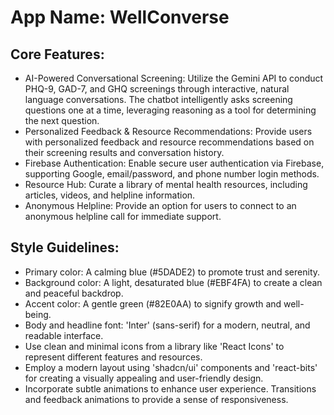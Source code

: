 # **App Name**: WellConverse

## Core Features:

- AI-Powered Conversational Screening: Utilize the Gemini API to conduct PHQ-9, GAD-7, and GHQ screenings through interactive, natural language conversations. The chatbot intelligently asks screening questions one at a time, leveraging reasoning as a tool for determining the next question.
- Personalized Feedback & Resource Recommendations: Provide users with personalized feedback and resource recommendations based on their screening results and conversation history.
- Firebase Authentication: Enable secure user authentication via Firebase, supporting Google, email/password, and phone number login methods.
- Resource Hub: Curate a library of mental health resources, including articles, videos, and helpline information.
- Anonymous Helpline: Provide an option for users to connect to an anonymous helpline call for immediate support.

## Style Guidelines:

- Primary color: A calming blue (#5DADE2) to promote trust and serenity.
- Background color: A light, desaturated blue (#EBF4FA) to create a clean and peaceful backdrop.
- Accent color: A gentle green (#82E0AA) to signify growth and well-being.
- Body and headline font: 'Inter' (sans-serif) for a modern, neutral, and readable interface.
- Use clean and minimal icons from a library like 'React Icons' to represent different features and resources.
- Employ a modern layout using 'shadcn/ui' components and 'react-bits' for creating a visually appealing and user-friendly design.
- Incorporate subtle animations to enhance user experience. Transitions and feedback animations to provide a sense of responsiveness.